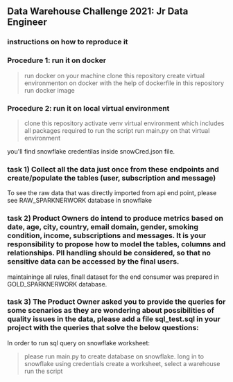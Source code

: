 ## Data Warehouse Challenge 2021: Jr Data Engineer

### instructions on how to reproduce it


### Procedure 1: run it on docker

> run docker on your machine
> clone this repository
> create virtual environmenton on docker with the help of dockerfile in this repository 
> run docker image

### Procedure 2: run it on local virtual environment 

> clone this repository
> activate venv virtual environment which includes all packages required to run the script 
> run main.py on that virtual environment  

you'll find snowflake credentilas inside snowCred.json file. 


### task 1) Collect all the data just once from these endpoints and create/populate the tables (user, subscription and message)

To see the raw data that was directly imported from api end point, please see RAW_SPARKNERWORK database in snowflake 


### task 2) Product Owners do intend to produce metrics based on date, age, city, country, email domain, gender, smoking condition, income, subscriptions and messages. It is your responsibility to propose how to model the tables, columns and relationships. PII handling should be considered, so that no sensitive data can be accessed by the final users.


maintaininge all rules, finall dataset for the end consumer was prepared in GOLD_SPARKNERWORK database. 

### task 3) The Product Owner asked you to provide the queries for some scenarios as they are wondering about possibilities of quality issues in the data, please add a file sql_test.sql in your project with the queries that solve the below questions:

In order to run sql query on snowflake worksheet: 
> please run main.py to create database on snowflake.
> long in to snowflake using credentials 
> create a worksheet, select a warehouse
> run the script
